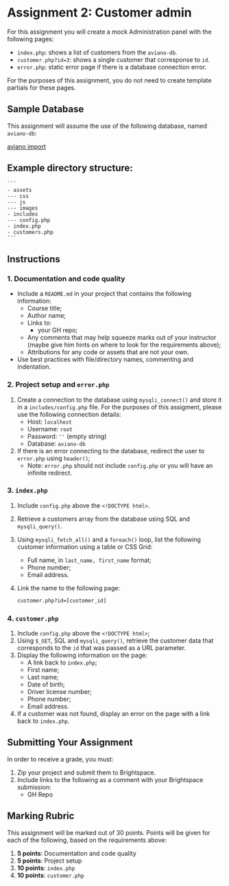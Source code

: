 # Assignment 2: Customer admin
For this assignment you will create a mock Administration panel with the following pages:
- `index.php`: shows a list of customers from the `aviano-db`.
- `customer.php?id=3`: shows a single customer that corresponse to `id`.
- `error.php`: static error page if there is a database connection error.

For the purposes of this assignment, you do not need to create template partials for these pages.

## Sample Database
This assignment will assume the use of the following database, named `aviano-db`:

[aviano import](import-db.sql)

## Example directory structure:

    ```
    - assets
    --- css
    --- js
    --- images
    - includes
    --- config.php
    - index.php
    - customers.php
    ```

## Instructions
### 1. Documentation and code quality
- Include a `README.md` in your project that contains the following information:
  - Course title;
  - Author name;
  - Links to:
    - your GH repo;
  - Any comments that may help squeeze marks out of your instructor (maybe give him hints on where to look for the requirements above);
  - Attributions for any code or assets that are not your own.
- Use best practices with file/directory names, commenting and indentation.

### 2. Project setup and `error.php`
1. Create a connection to the database using `mysqli_connect()` and store it in a `includes/config.php` file. For the purposes of this assigment, please use the following connection details:
    - Host: `localhost`
    - Username: `root`
    - Password: `''` (empty string)
    - Database: `aviano-db` 
2. If there is an error connecting to the database, redirect the user to `error.php` using `header()`;
    - Note: `error.php` should not include `config.php` or you will have an infinite redirect.

### 3. `index.php`
1. Include `config.php` above the `<!DOCTYPE html>`.
2. Retrieve a customers array from the database using SQL and `mysqli_query()`.
3. Using `mysqli_fetch_all()` and a `foreach()` loop, list the following customer information using a table or CSS Grid:
    - Full name, in `last_name, first_name` format;
    - Phone number;
    - Email address.
4. Link the name to the following page:

    ```html
    customer.php?id=[customer_id]
    ```

### 4. `customer.php`
1. Include `config.php` above the `<!DOCTYPE html>`;
2. Using `$_GET`, SQL and `mysqli_query()`, retrieve the customer data that corresponds to the `id` that was passed as a URL parameter.
3. Display the following information on the page:
    - A link back to `index.php`;
    - First name;
    - Last name;
    - Date of birth;
    - Driver license number;
    - Phone number;
    - Email address.
4. If a customer was not found, display an error on the page with a link back to `index.php`.

## Submitting Your Assignment
In order to receive a grade, you must:
1. Zip your project and submit them to Brightspace.
2. Include links to the following as a comment with your Brightspace submission:
    - GH Repo

## Marking Rubric
This assignment will be marked out of 30 points. Points will be given for each of the following, based on the requirements above:
1. **5 points**: Documentation and code quality
2. **5 points**: Project setup
3. **10 points**: `index.php`
4. **10 points**: `customer.php` 